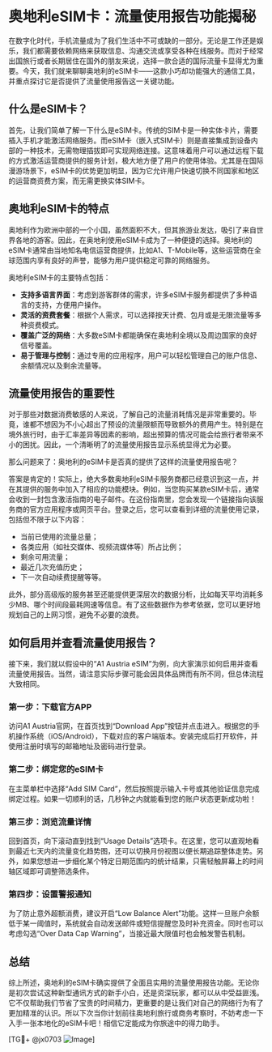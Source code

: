 # 奥地利eSIM卡：流量使用报告功能揭秘

在数字化时代，手机流量成为了我们生活中不可或缺的一部分。无论是工作还是娱乐，我们都需要依赖网络来获取信息、沟通交流或享受各种在线服务。而对于经常出国旅行或者长期居住在国外的朋友来说，选择一款合适的国际流量卡显得尤为重要。今天，我们就来聊聊奥地利的eSIM卡——这款小巧却功能强大的通信工具，并重点探讨它是否提供了流量使用报告这一关键功能。

## 什么是eSIM卡？

首先，让我们简单了解一下什么是eSIM卡。传统的SIM卡是一种实体卡片，需要插入手机才能激活网络服务。而eSIM卡（嵌入式SIM卡）则是直接集成到设备内部的一种技术，无需物理插拔即可实现网络连接。这意味着用户可以通过远程下载的方式激活运营商提供的服务计划，极大地方便了用户的使用体验。尤其是在国际漫游场景下，eSIM卡的优势更加明显，因为它允许用户快速切换不同国家和地区的运营商资费方案，而无需更换实体SIM卡。

## 奥地利eSIM卡的特点

奥地利作为欧洲中部的一个小国，虽然面积不大，但其旅游业发达，吸引了来自世界各地的游客。因此，在奥地利使用eSIM卡成为了一种便捷的选择。奥地利的eSIM卡通常由当地知名电信运营商提供，比如A1、T-Mobile等，这些运营商在全球范围内享有良好的声誉，能够为用户提供稳定可靠的网络服务。

奥地利eSIM卡的主要特点包括：
- **支持多语言界面**：考虑到游客群体的需求，许多eSIM卡服务都提供了多种语言的支持，方便用户操作。
- **灵活的资费套餐**：根据个人需求，可以选择按天计费、包月或是无限流量等多种资费模式。
- **覆盖广泛的网络**：大多数eSIM卡都能确保在奥地利全境以及周边国家的良好信号覆盖。
- **易于管理与控制**：通过专用的应用程序，用户可以轻松管理自己的账户信息、余额情况以及剩余流量等。

## 流量使用报告的重要性

对于那些对数据消费敏感的人来说，了解自己的流量消耗情况是非常重要的。毕竟，谁都不想因为不小心超出了预设的流量限额而导致额外的费用产生。特别是在境外旅行时，由于汇率差异等因素的影响，超出预算的情况可能会给旅行者带来不小的困扰。因此，一个清晰明了的流量使用报告显示系统显得尤为必要。

那么问题来了：奥地利的eSIM卡是否真的提供了这样的流量使用报告呢？

答案是肯定的！实际上，绝大多数奥地利eSIM卡服务商都已经意识到这一点，并在其提供的服务中加入了相应的功能模块。例如，当您购买某款eSIM卡后，通常会收到一封包含激活指南的电子邮件。在这份指南里，您会发现一个链接指向该服务商的官方应用程序或网页平台。登录之后，您可以查看到详细的流量使用记录，包括但不限于以下内容：

- 当前已使用的流量总量；
- 各类应用（如社交媒体、视频流媒体等）所占比例；
- 剩余可用流量；
- 最近几次充值历史；
- 下一次自动续费提醒等等。

此外，部分高级版的服务甚至还能提供更深层次的数据分析，比如每天平均消耗多少MB、哪个时间段最耗网速等信息。有了这些数据作为参考依据，您可以更好地规划自己的上网习惯，避免不必要的浪费。

## 如何启用并查看流量使用报告？

接下来，我们就以假设中的“A1 Austria eSIM”为例，向大家演示如何启用并查看流量使用报告。当然，请注意实际步骤可能会因具体品牌而有所不同，但总体流程大致相同。

### 第一步：下载官方APP
访问A1 Austria官网，在首页找到“Download App”按钮并点击进入。根据您的手机操作系统（iOS/Android），下载对应的客户端版本。安装完成后打开软件，并使用注册时填写的邮箱地址及密码进行登录。

### 第二步：绑定您的eSIM卡
在主菜单栏中选择“Add SIM Card”，然后按照提示输入卡号或其他验证信息完成绑定过程。如果一切顺利的话，几秒钟之内就能看到您的账户状态更新成功啦！

### 第三步：浏览流量详情
回到首页，向下滚动直到找到“Usage Details”选项卡。在这里，您可以直观地看到最近七天内的流量变化趋势图，还可以切换月份视图以便长期追踪整体走势。另外，如果您想进一步细化某个特定日期范围内的统计结果，只需轻触屏幕上的时间轴区域即可调整筛选条件。

### 第四步：设置警报通知
为了防止意外超额消费，建议开启“Low Balance Alert”功能。这样一旦账户余额低于某一阈值时，系统就会自动发送邮件或短信提醒您及时补充资金。同时也可以考虑勾选“Over Data Cap Warning”，当接近最大限值时也会触发警告机制。

## 总结

综上所述，奥地利的eSIM卡确实提供了全面且实用的流量使用报告功能。无论你是初次尝试这种新型通讯方式的新手小白，还是资深玩家，都可以从中受益匪浅。它不仅帮助我们节省了宝贵的时间精力，更重要的是让我们对自己的网络行为有了更加精准的认识。所以下次当你计划前往奥地利旅行或商务考察时，不妨考虑一下入手一张本地化的eSIM卡吧！相信它定能成为你旅途中的得力助手。

[TG💪+ @jx0703 ![Image](https://github.com/user-attachments/assets/dbca1d08-cadb-493c-b0ec-ad6f7a83f270)]